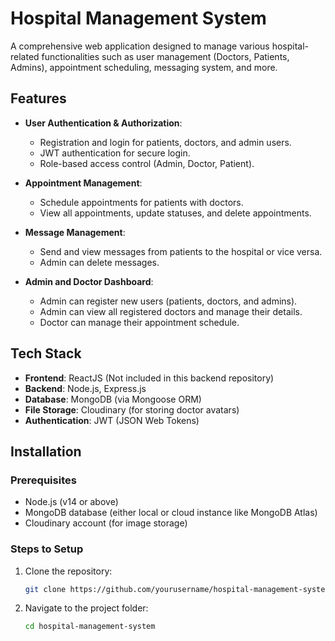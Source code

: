 
# Hospital Management System

A comprehensive web application designed to manage various hospital-related functionalities such as user management (Doctors, Patients, Admins), appointment scheduling, messaging system, and more.

## Features

- **User Authentication & Authorization**: 
  - Registration and login for patients, doctors, and admin users.
  - JWT authentication for secure login.
  - Role-based access control (Admin, Doctor, Patient).
  
- **Appointment Management**:
  - Schedule appointments for patients with doctors.
  - View all appointments, update statuses, and delete appointments.

- **Message Management**:
  - Send and view messages from patients to the hospital or vice versa.
  - Admin can delete messages.

- **Admin and Doctor Dashboard**:
  - Admin can register new users (patients, doctors, and admins).
  - Admin can view all registered doctors and manage their details.
  - Doctor can manage their appointment schedule.

## Tech Stack

- **Frontend**: ReactJS (Not included in this backend repository)
- **Backend**: Node.js, Express.js
- **Database**: MongoDB (via Mongoose ORM)
- **File Storage**: Cloudinary (for storing doctor avatars)
- **Authentication**: JWT (JSON Web Tokens)

## Installation

### Prerequisites

- Node.js (v14 or above)
- MongoDB database (either local or cloud instance like MongoDB Atlas)
- Cloudinary account (for image storage)

### Steps to Setup

1. Clone the repository:

   ```bash
   git clone https://github.com/yourusername/hospital-management-system.git

2. Navigate to the project folder:

   ```bash
   cd hospital-management-system
